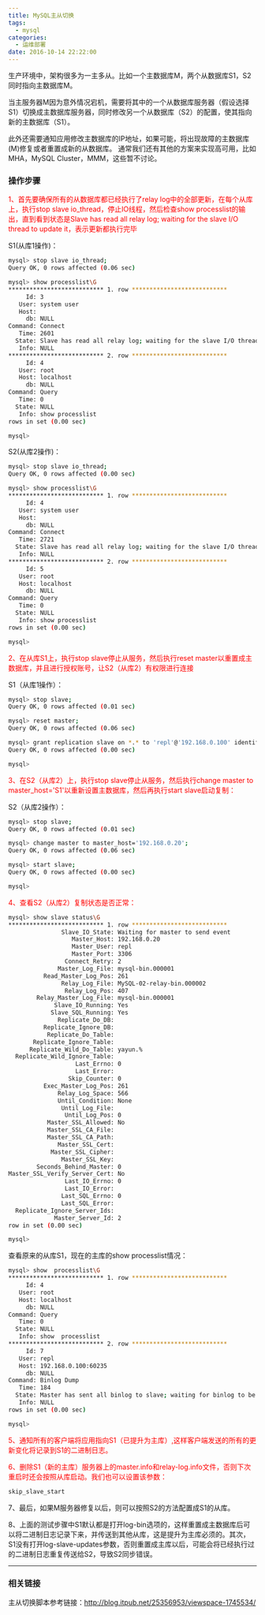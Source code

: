 ```yaml
---
title: MySQL主从切换
tags:
  - mysql
categories:
  - 运维部署
date: 2016-10-14 22:22:00
---
```


生产环境中，架构很多为一主多从。比如一个主数据库M，两个从数据库S1，S2同时指向主数据库M。

当主服务器M因为意外情况宕机，需要将其中的一个从数据库服务器（假设选择S1）切换成主数据库服务器，同时修改另一个从数据库（S2）的配置，使其指向新的主数据库（S1）。

此外还需要通知应用修改主数据库的IP地址，如果可能，将出现故障的主数据库(M)修复或者重置成新的从数据库。
通常我们还有其他的方案来实现高可用，比如MHA，MySQL Cluster，MMM，这些暂不讨论。

### 操作步骤

<font style="color:red">1、首先要确保所有的从数据库都已经执行了relay log中的全部更新，在每个从库上，执行stop slave io_thread，停止IO线程，然后检查show processlist的输出，直到看到状态是Slave has read all relay log; waiting for the slave I/O thread to update it，表示更新都执行完毕</font>

S1(从库1操作)：
```bash
mysql> stop slave io_thread;
Query OK, 0 rows affected (0.06 sec)

mysql> show processlist\G
*************************** 1. row ***************************
     Id: 3
   User: system user
   Host: 
     db: NULL
Command: Connect
   Time: 2601
  State: Slave has read all relay log; waiting for the slave I/O thread to update it
   Info: NULL
*************************** 2. row ***************************
     Id: 4
   User: root
   Host: localhost
     db: NULL
Command: Query
   Time: 0
  State: NULL
   Info: show processlist
rows in set (0.00 sec)

mysql>
```

<!-- more -->

S2(从库2操作)：
```bash
mysql> stop slave io_thread; 
Query OK, 0 rows affected (0.00 sec)

mysql> show processlist\G
*************************** 1. row ***************************
     Id: 4
   User: system user
   Host: 
     db: NULL
Command: Connect
   Time: 2721
  State: Slave has read all relay log; waiting for the slave I/O thread to update it
   Info: NULL
*************************** 2. row ***************************
     Id: 5
   User: root
   Host: localhost
     db: NULL
Command: Query
   Time: 0
  State: NULL
   Info: show processlist
rows in set (0.00 sec)

mysql>
```

<font style="color:red">2、在从库S1上，执行stop slave停止从服务，然后执行reset master以重置成主数据库，并且进行授权账号，让S2（从库2）有权限进行连接</font>

S1（从库1操作）：

```bash
mysql> stop slave;
Query OK, 0 rows affected (0.01 sec)

mysql> reset master;
Query OK, 0 rows affected (0.06 sec)

mysql> grant replication slave on *.* to 'repl'@'192.168.0.100' identified by '123456';
Query OK, 0 rows affected (0.00 sec)

mysql>
```

<font style="color:red">3、在S2（从库2）上，执行stop slave停止从服务，然后执行change master to master_host='S1'以重新设置主数据库，然后再执行start slave启动复制：</font>

S2（从库2操作）：

```bash
mysql> stop slave;
Query OK, 0 rows affected (0.01 sec)

mysql> change master to master_host='192.168.0.20';
Query OK, 0 rows affected (0.06 sec)

mysql> start slave;
Query OK, 0 rows affected (0.00 sec)

mysql>
```

<font style="color:red">4、查看S2（从库2）复制状态是否正常：</font>

```bash
mysql> show slave status\G
*************************** 1. row ***************************
               Slave_IO_State: Waiting for master to send event
                  Master_Host: 192.168.0.20
                  Master_User: repl
                  Master_Port: 3306
                Connect_Retry: 2
              Master_Log_File: mysql-bin.000001
          Read_Master_Log_Pos: 261
               Relay_Log_File: MySQL-02-relay-bin.000002
                Relay_Log_Pos: 407
        Relay_Master_Log_File: mysql-bin.000001
             Slave_IO_Running: Yes
            Slave_SQL_Running: Yes
              Replicate_Do_DB: 
          Replicate_Ignore_DB: 
           Replicate_Do_Table: 
       Replicate_Ignore_Table: 
      Replicate_Wild_Do_Table: yayun.%
  Replicate_Wild_Ignore_Table: 
                   Last_Errno: 0
                   Last_Error: 
                 Skip_Counter: 0
          Exec_Master_Log_Pos: 261
              Relay_Log_Space: 566
              Until_Condition: None
               Until_Log_File: 
                Until_Log_Pos: 0
           Master_SSL_Allowed: No
           Master_SSL_CA_File: 
           Master_SSL_CA_Path: 
              Master_SSL_Cert: 
            Master_SSL_Cipher: 
               Master_SSL_Key: 
        Seconds_Behind_Master: 0
Master_SSL_Verify_Server_Cert: No
                Last_IO_Errno: 0
                Last_IO_Error: 
               Last_SQL_Errno: 0
               Last_SQL_Error: 
  Replicate_Ignore_Server_Ids: 
             Master_Server_Id: 2
row in set (0.00 sec)

mysql>
```

查看原来的从库S1，现在的主库的show processlist情况：
```bash
mysql> show  processlist\G
*************************** 1. row ***************************
     Id: 4
   User: root
   Host: localhost
     db: NULL
Command: Query
   Time: 0
  State: NULL
   Info: show  processlist
*************************** 2. row ***************************
     Id: 7
   User: repl
   Host: 192.168.0.100:60235
     db: NULL
Command: Binlog Dump
   Time: 184
  State: Master has sent all binlog to slave; waiting for binlog to be updated
   Info: NULL
rows in set (0.00 sec)

mysql>
```

<font style="color:red">5、通知所有的客户端将应用指向S1（已提升为主库）,这样客户端发送的所有的更新变化将记录到S1的二进制日志。</font>

<font style="color:red">6、删除S1（新的主库）服务器上的master.info和relay-log.info文件，否则下次重启时还会按照从库启动。我们也可以设置该参数：</font>
```bash
skip_slave_start
```

7、最后，如果M服务器修复以后，则可以按照S2的方法配置成S1的从库。


8、上面的测试步骤中S1默认都是打开log-bin选项的，这样重置成主数据库后可以将二进制日志记录下来，并传送到其他从库，这是提升为主库必须的。其次，S1没有打开log-slave-updates参数，否则重置成主库以后，可能会将已经执行过的二进制日志重复传送给S2，导致S2同步错误。

---

### 相关链接

主从切换脚本参考链接：http://blog.itpub.net/25356953/viewspace-1745534/